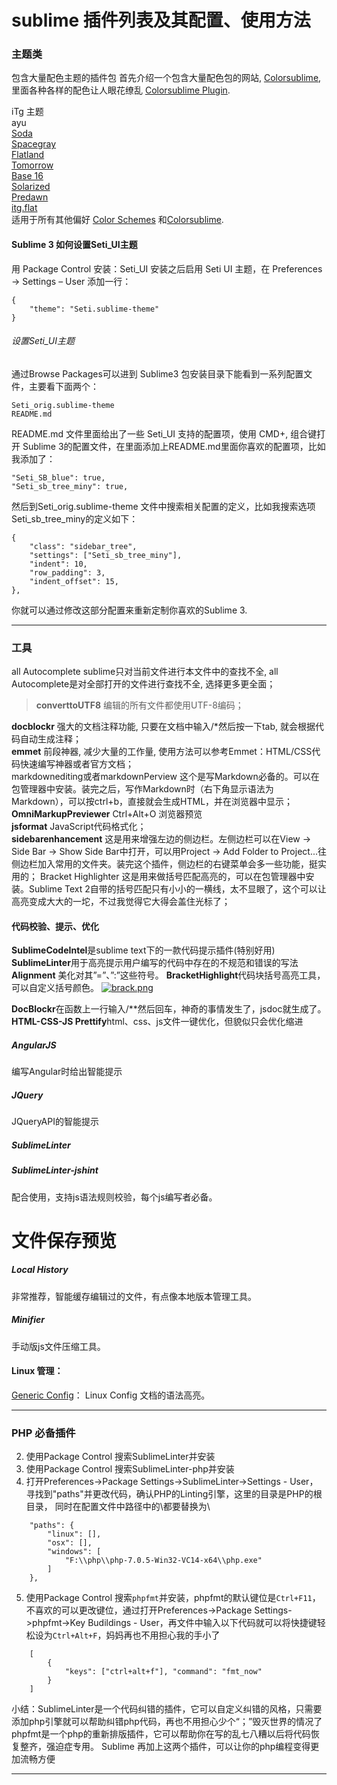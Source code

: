 # sublime 插件列表及其配置、使用方法


### 主题类
包含大量配色主题的插件包 首先介绍一个包含大量配色包的网站, [Colorsublime](http://colorsublime.com/), 里面各种各样的配色让人眼花缭乱 [Colorsublime Plugin](https://github.com/Colorsublime/Colorsublime-Plugin).  

iTg 主题  
ayu  
[Soda](http://buymeasoda.github.io/soda-theme/)  
[Spacegray](http://kkga.github.io/spacegray/)  
[Flatland](https://github.com/thinkpixellab/flatland)  
[Tomorrow](https://github.com/chriskempson/tomorrow-theme)  
[Base 16](https://github.com/chriskempson/base16)  
[Solarized](http://ethanschoonover.com/solarized)  
[Predawn](https://github.com/jamiewilson/predawn)  
[itg.flat](https://sublime.wbond.net/packages/Theme%20-%20itg.flat)  
适用于所有其他偏好 [Color Schemes](https://github.com/daylerees/colour-schemes) 和[Сolorsublime](http://colorsublime.com/).

#### Sublime 3 如何设置Seti_UI主题

用 Package Control 安装：Seti_UI
安装之后启用 Seti UI 主题，在 Preferences -> Settings – User 添加一行：

    {
        "theme": "Seti.sublime-theme"
    }

###### 设置Seti_UI主题
通过Browse Packages可以进到 Sublime3 包安装目录下能看到一系列配置文件，主要看下面两个：

    Seti_orig.sublime-theme
    README.md
README.md 文件里面给出了一些 Seti_UI 支持的配置项，使用 CMD+, 组合键打开 Sublime 3的配置文件，在里面添加上README.md里面你喜欢的配置项，比如我添加了：

    "Seti_SB_blue": true,
    "Seti_sb_tree_miny": true,
然后到Seti_orig.sublime-theme 文件中搜索相关配置的定义，比如我搜索选项Seti_sb_tree_miny的定义如下：

    {
        "class": "sidebar_tree",
        "settings": ["Seti_sb_tree_miny"],
        "indent": 10,
        "row_padding": 3,
        "indent_offset": 15,
    },
你就可以通过修改这部分配置来重新定制你喜欢的Sublime 3.




---


### 工具
all Autocomplete sublime只对当前文件进行本文件中的查找不全, all Autocomplete是对全部打开的文件进行查找不全, 选择更多更全面；  

> **converttoUTF8** 编辑的所有文件都使用UTF-8编码；  

**docblockr** 强大的文档注释功能, 只要在文档中输入/*然后按一下tab, 就会根据代码自动生成注释；  
**emmet** 前段神器, 减少大量的工作量, 使用方法可以参考Emmet：HTML/CSS代码快速编写神器或者官方文档；  
markdownediting或者markdownPerview 这个是写Markdown必备的。可以在包管理器中安装。装完之后，写作Markdown时（右下角显示语法为Markdown），可以按ctrl+b，直接就会生成HTML，并在浏览器中显示；  
**OmniMarkupPreviewer** Ctrl+Alt+O 浏览器预览  
**jsformat** JavaScript代码格式化；  
**sidebarenhancement** 这是用来增强左边的侧边栏。左侧边栏可以在View -> Side Bar -> Show Side Bar中打开，可以用Project -> Add Folder to Project...往侧边栏加入常用的文件夹。装完这个插件，侧边栏的右键菜单会多一些功能，挺实用的；
Bracket Highlighter 这是用来做括号匹配高亮的，可以在包管理器中安装。Sublime Text 2自带的括号匹配只有小小的一横线，太不显眼了，这个可以让高亮变成大大的一坨，不过我觉得它大得会盖住光标了；  


#### 代码校验、提示、优化

**SublimeCodeIntel**是sublime text下的一款代码提示插件(特别好用)  
**SublimeLinter**用于高亮提示用户编写的代码中存在的不规范和错误的写法    
**Alignment**  美化对其”=”、”:”这些符号。
**BracketHighlight**代码块括号高亮工具，可以自定义括号颜色。
[![brack.png](http://yalishizhude.github.io/2015/10/20/sublime/brack.png)](http://yalishizhude.github.io/2015/10/20/sublime/brack.png)

**DocBlockr**在函数上一行输入/**然后回车，神奇的事情发生了，jsdoc就生成了。
**HTML-CSS-JS Prettify**html、css、js文件一键优化，但貌似只会优化缩进

##### AngularJS
编写Angular时给出智能提示
##### JQuery
JQueryAPI的智能提示
##### SublimeLinter
##### SublimeLinter-jshint
配合使用，支持js语法规则校验，每个js编写者必备。
# 文件保存预览
##### Local History
非常推荐，智能缓存编辑过的文件，有点像本地版本管理工具。
##### Minifier
手动版js文件压缩工具。


#### Linux 管理：
[Generic Config](https://github.com/skozlovf/Sublime-GenericConfig)： Linux Config 文档的语法高亮。

---
### PHP 必备插件

2. 使用Package Control 搜索SublimeLinter并安装
3. 使用Package Control 搜索SublimeLinter-php并安装
4. 打开Preferences->Package Settings->SublimeLinter->Settings - User，寻找到"paths"并更改代码，确认PHP的Linting引擎，这里的目录是PHP的根目录， 同时在配置文件中路径中的\都要替换为\\ 
```
    "paths": {
        "linux": [],
        "osx": [],
        "windows": [
            "F:\\php\\php-7.0.5-Win32-VC14-x64\\php.exe"
        ]
    },
```
5. 使用Package Control 搜索`phpfmt`并安装，phpfmt的默认键位是`Ctrl+F11`，不喜欢的可以更改键位，通过打开Preferences->Package Settings->phpfmt->Key Budildings - User，再文件中输入以下代码就可以将快捷键轻松设为`Ctrl+Alt+F`，妈妈再也不用担心我的手小了
```
    [    
        { 
            "keys": ["ctrl+alt+f"], "command": "fmt_now" 
        }   
    ] 
```
小结：SublimeLinter是一个代码纠错的插件，它可以自定义纠错的风格，只需要添加php引擎就可以帮助纠错php代码，再也不用担心少个“；”毁灭世界的情况了
phpfmt是一个php的重新排版插件，它可以帮助你在写的乱七八糟以后将代码恢复整齐，强迫症专用。
Sublime 再加上这两个插件，可以让你的php编程变得更加流畅方便

----
